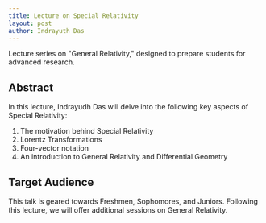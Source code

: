 ```yaml
---
title: Lecture on Special Relativity
layout: post
author: Indrayuth Das
---
```


Lecture series on "General Relativity," designed to prepare students for advanced research.

<!--more-->

## Abstract

In this lecture, Indrayudh Das will delve into the following key aspects of Special Relativity:

1. The motivation behind Special Relativity
2. Lorentz Transformations
3. Four-vector notation
4. An introduction to General Relativity and Differential Geometry

## Target Audience

This talk is geared towards Freshmen, Sophomores, and Juniors. Following this lecture, we will offer additional sessions on General Relativity.